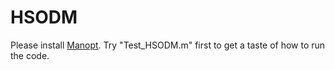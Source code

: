 # HSODM
Please install [Manopt](https://www.manopt.org/downloads.html).
Try "Test_HSODM.m" first to get a taste of how to run the code.
